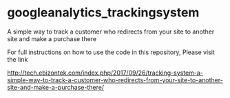 # googleanalytics_trackingsystem
A simple way to track a customer who redirects from your site to another site and make a purchase there

For full instructions on how to use the code in this repository, Please visit the link

http://tech.ebizontek.com/index.php/2017/09/26/tracking-system-a-simple-way-to-track-a-customer-who-redirects-from-your-site-to-another-site-and-make-a-purchase-there/

